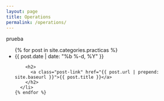 ```yaml
---
layout: page
title: Operations
permalink: /operations/
---
```

prueba
  <ul class="post-list">
    {% for post in site.categories.practicas %}
      <li>
        <span class="post-meta">{{ post.date | date: "%b %-d, %Y" }}</span>

        <h2>
          <a class="post-link" href="{{ post.url | prepend: site.baseurl }}">{{ post.title }}</a>
        </h2>
      </li>
    {% endfor %}
  </ul>